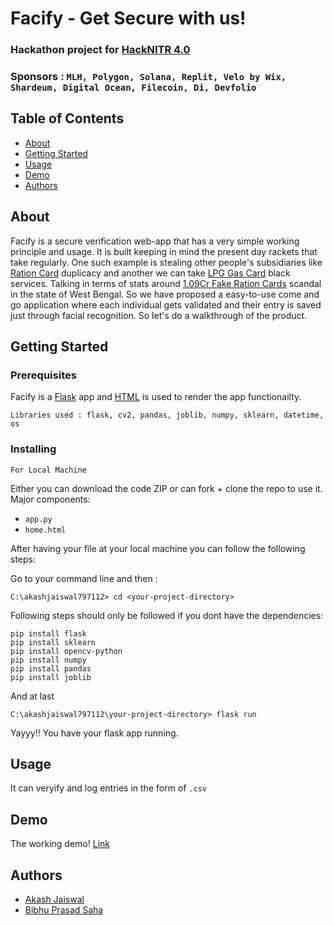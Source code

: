# Facify - Get Secure with us!

### Hackathon project for [HackNITR 4.0](https://www.hacknitr.com/) 
### Sponsors : ```MLH, Polygon, Solana, Replit, Velo by Wix, Shardeum, Digital Ocean, Filecoin, Di, Devfolio```

## Table of Contents
+ [About](#about)
+ [Getting Started](#getting_started)
+ [Usage](#usage)
+ [Demo](#demo)
+ [Authors](#authors)

## About
Facify is a secure verification web-app that has a very simple working principle and usage.
It is built keeping in mind the present day rackets that take regularly. One such example
is stealing other people's subsidiaries like [Ration Card](https://nfsa.gov.in/portal/ration_card_state_portals_aa) duplicacy and another we can take
[LPG Gas Card](https://www.mylpg.in/) black services. Talking in terms of stats around [1.09Cr Fake Ration Cards](https://indianexpress.com/article/cities/kolkata/as-commoner-minister-busts-fake-ration-card-racket/) scandal in the state of West Bengal.
So we have proposed a easy-to-use come and go application where each individual gets validated and their entry is saved just through facial recognition.
So let's do a walkthrough of the product.   


## Getting Started


### Prerequisites

Facify is a [Flask](https://flask.palletsprojects.com/en/2.2.x/) app and [HTML](https://html.com/) is used to render the app functionailty.

```
Libraries used : flask, cv2, pandas, joblib, numpy, sklearn, datetime, os
```

### Installing

```For Local Machine```

Either you can download the code ZIP or can fork + clone the repo to use it.
Major components:
 
+ ```app.py``` 
+ ```home.html```

After having your file at your local machine you can follow the following steps:

Go to your command line and then :

```
C:\akashjaiswal797112> cd <your-project-directory>
```
Following steps should only be followed if you dont have the dependencies:

```
pip install flask
pip install sklearn
pip install opencv-python
pip install numpy
pip install pandas
pip install joblib
```

And at last 

```
C:\akashjaiswal797112\your-project-directory> flask run
```
Yayyy!! You have your flask app running.



## Usage

It can veryify and log entries in the form of ```.csv```
## Demo

The working demo! [Link](https://youtu.be/7zMAs_vf-Hs)


## Authors

- [Akash Jaiswal](https://www.github.com/akashjaiswal797112)
- [Bibhu Prasad Saha](https://www.github.com/bibs24)


